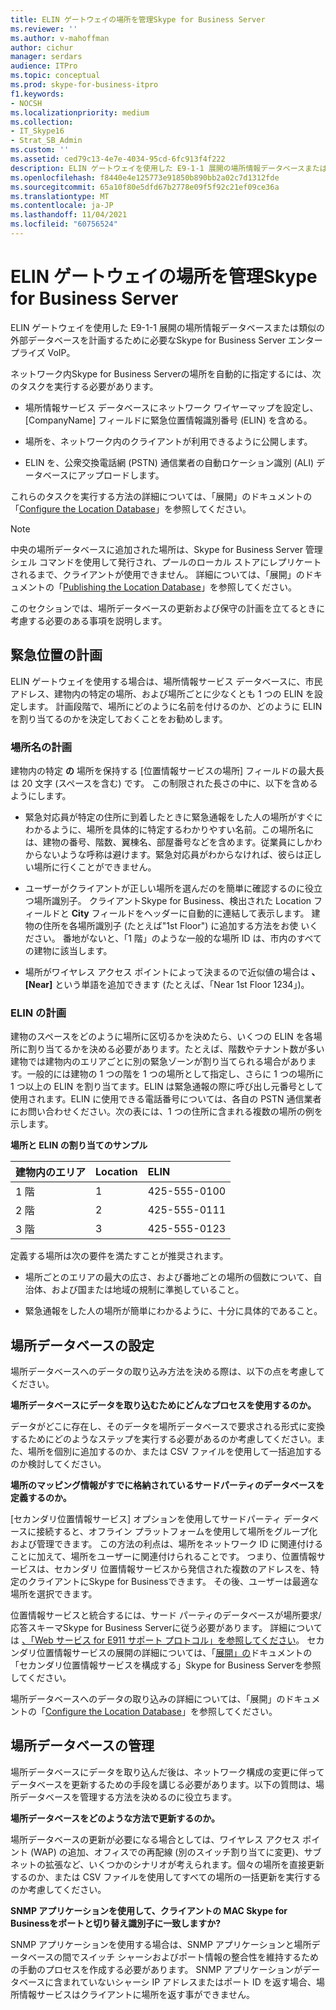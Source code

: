 ```yaml
---
title: ELIN ゲートウェイの場所を管理Skype for Business Server
ms.reviewer: ''
ms.author: v-mahoffman
author: cichur
manager: serdars
audience: ITPro
ms.topic: conceptual
ms.prod: skype-for-business-itpro
f1.keywords:
- NOCSH
ms.localizationpriority: medium
ms.collection:
- IT_Skype16
- Strat_SB_Admin
ms.custom: ''
ms.assetid: ced79c13-4e7e-4034-95cd-6fc913f4f222
description: ELIN ゲートウェイを使用した E9-1-1 展開の場所情報データベースまたは類似の外部データベースを計画するために必要なSkype for Business Server エンタープライズ VoIP。
ms.openlocfilehash: f8440e4e125773e91850b890bb2a02c7d1312fde
ms.sourcegitcommit: 65a10f80e5dfd67b2778e09f5f92c21ef09ce36a
ms.translationtype: MT
ms.contentlocale: ja-JP
ms.lasthandoff: 11/04/2021
ms.locfileid: "60756524"
---
```

# <a name="manage-locations-for-elin-gateways-in-skype-for-business-server"></a>ELIN ゲートウェイの場所を管理Skype for Business Server

ELIN ゲートウェイを使用した E9-1-1 展開の場所情報データベースまたは類似の外部データベースを計画するために必要なSkype for Business Server エンタープライズ VoIP。

ネットワーク内Skype for Business Serverの場所を自動的に指定するには、次のタスクを実行する必要があります。

- 場所情報サービス データベースにネットワーク ワイヤーマップを設定し、[CompanyName] フィールドに緊急位置情報識別番号 (ELIN) を含める。

- 場所を、ネットワーク内のクライアントが利用できるように公開します。

- ELIN を、公衆交換電話網 (PSTN) 通信業者の自動ロケーション識別 (ALI) データベースにアップロードします。

これらのタスクを実行する方法の詳細については、「展開」のドキュメントの「[Configure the Location Database](/previous-versions/office/lync-server-2013/lync-server-2013-configure-the-location-database)」を参照してください。

> [!NOTE]
> 中央の場所データベースに追加された場所は、Skype for Business Server 管理シェル コマンドを使用して発行され、プールのローカル ストアにレプリケートされるまで、クライアントが使用できません。 詳細については、「展開」のドキュメントの「[Publishing the Location Database](/previous-versions/office/lync-server-2013/lync-server-2013-publish-the-location-database)」を参照してください。

このセクションでは、場所データベースの更新および保守の計画を立てるときに考慮する必要のある事項を説明します。

## <a name="planning-emergency-locations"></a>緊急位置の計画

ELIN ゲートウェイを使用する場合は、場所情報サービス データベースに、市民アドレス、建物内の特定の場所、および場所ごとに少なくとも 1 つの ELIN を設定します。 計画段階で、場所にどのように名前を付けるのか、どのように ELIN を割り当てるのかを決定しておくことをお勧めします。

### <a name="planning-location-names"></a>場所名の計画

建物内の特定 **の** 場所を保持する [位置情報サービスの場所] フィールドの最大長は 20 文字 (スペースを含む) です。 この制限された長さの中に、以下を含めるようにします。

- 緊急対応員が特定の住所に到着したときに緊急通報をした人の場所がすぐにわかるように、場所を具体的に特定するわかりやすい名前。この場所名には、建物の番号、階数、翼棟名、部屋番号などを含めます。従業員にしかわからないような呼称は避けます。緊急対応員がわからなければ、彼らは正しい場所に行くことができません。

- ユーザーがクライアントが正しい場所を選んだのを簡単に確認するのに役立つ場所識別子。 クライアントSkype for Business、検出された Location フィールドと **City** フィールドをヘッダーに自動的に連結して表示します。 建物の住所を各場所識別子 (たとえば"1st Floor") に追加する方法をお使 <street number> いください。 番地がないと、「1 階」のような一般的な場所 ID は、市内のすべての建物に該当します。

- 場所がワイヤレス アクセス ポイントによって決まるので近似値の場合は **、[Near]** という単語を追加できます (たとえば、「Near 1st Floor 1234」)。

### <a name="planning-elins"></a>ELIN の計画

建物のスペースをどのように場所に区切るかを決めたら、いくつの ELIN を各場所に割り当てるかを決める必要があります。たとえば、階数やテナント数が多い建物では建物内のエリアごとに別の緊急ゾーンが割り当てられる場合があります。一般的には建物の 1 つの階を 1 つの場所として指定し、さらに 1 つの場所に 1 つ以上の ELIN を割り当てます。ELIN は緊急通報の際に呼び出し元番号として使用されます。ELIN に使用できる電話番号については、各自の PSTN 通信業者にお問い合わせください。次の表には、1 つの住所に含まれる複数の場所の例を示します。

**場所と ELIN の割り当てのサンプル**

|**建物内のエリア**|**Location**|**ELIN**|
|:-----|:-----|:-----|
|1 階  <br/> |1  <br/> |425-555-0100  <br/> |
|2 階  <br/> |2  <br/> |425-555-0111  <br/> |
|3 階  <br/> |3  <br/> |425-555-0123  <br/> |

定義する場所は次の要件を満たすことが推奨されます。

- 場所ごとのエリアの最大の広さ、および番地ごとの場所の個数について、自治体、および国または地域の規制に準拠していること。

- 緊急通報をした人の場所が簡単にわかるように、十分に具体的であること。

## <a name="populating-the-location-database"></a>場所データベースの設定

場所データベースへのデータの取り込み方法を決める際は、以下の点を考慮してください。

 **場所データベースにデータを取り込むためにどんなプロセスを使用するのか。**

データがどこに存在し、そのデータを場所データベースで要求される形式に変換するためにどのようなステップを実行する必要があるのか考慮してください。また、場所を個別に追加するのか、または CSV ファイルを使用して一括追加するのか検討してください。

 **場所のマッピング情報がすでに格納されているサードパーティのデータベースを定義するのか。**

[セカンダリ位置情報サービス] オプションを使用してサードパーティ データベースに接続すると、オフライン プラットフォームを使用して場所をグループ化および管理できます。 この方法の利点は、場所をネットワーク ID に関連付けることに加えて、場所をユーザーに関連付けられることです。 つまり、位置情報サービスは、セカンダリ 位置情報サービスから発信された複数のアドレスを、特定のクライアントにSkype for Businessできます。 その後、ユーザーは最適な場所を選択できます。

位置情報サービスと統合するには、サード パーティのデータベースが場所要求/応答スキーマSkype for Business Serverに従う必要があります。 詳細については [、「Web サービス for E911 サポート プロトコル」を参照してください](/openspecs/office_protocols/ms-e911ws/ab5d7449-2c15-434b-bf65-fdf38b8ffabd)。 セカンダリ位置情報サービスの展開の詳細については、「[展開」の](../../deploy/deploy-enterprise-voice/secondary-location-information-service.md)ドキュメントの「セカンダリ位置情報サービスを構成する」Skype for Business Serverを参照してください。

場所データベースへのデータの取り込みの詳細については、「展開」のドキュメントの「[Configure the Location Database](/previous-versions/office/lync-server-2013/lync-server-2013-configure-the-location-database)」を参照してください。

## <a name="maintaining-the-location-database"></a>場所データベースの管理

場所データベースにデータを取り込んだ後は、ネットワーク構成の変更に伴ってデータベースを更新するための手段を講じる必要があります。以下の質問は、場所データベースを管理する方法を決めるのに役立ちます。

 **場所データベースをどのような方法で更新するのか。**

場所データベースの更新が必要になる場合としては、ワイヤレス アクセス ポイント (WAP) の追加、オフィスでの再配線 (別のスイッチ割り当てに変更)、サブネットの拡張など、いくつかのシナリオが考えられます。個々の場所を直接更新するのか、または CSV ファイルを使用してすべての場所の一括更新を実行するのか考慮してください。

 **SNMP アプリケーションを使用して、クライアントの MAC Skype for Businessをポートと切り替え識別子に一致しますか?**

SNMP アプリケーションを使用する場合は、SNMP アプリケーションと場所データベースの間でスイッチ シャーシおよびポート情報の整合性を維持するための手動のプロセスを作成する必要があります。 SNMP アプリケーションがデータベースに含まれていないシャーシ IP アドレスまたはポート ID を返す場合、場所情報サービスはクライアントに場所を返す事ができません。